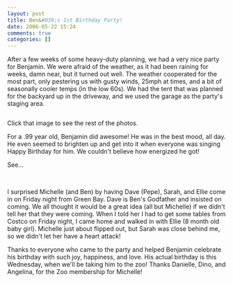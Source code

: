 ```yaml
---
layout: post
title: Ben&#039;s 1st Birthday Party!
date: 2006-05-22 15:24
comments: true
categories: []
---
```

After a few weeks of some heavy-duty planning, we had a very nice party for Benjamin. We were afraid of the weather, as it had been raining for weeks, damn near, but it turned out well. The weather cooperated for the most part, only pestering us with gusty winds, 25mph at times, and a bit of seasonally cooler temps (in the low 60s). We had the tent that was planned for the backyard up in the driveway, and we used the garage as the party's staging area.

<a href="http://filias.smugmug.com/gallery/1483124"><img src="http://filias.smugmug.com/photos/70966573-S.jpg" alt="" /></a>

Click that image to see the rest of the photos.

For a .99 year old, Benjamin did awesome! He was in the best mood, all day. He even seemed to brighten up and get into it when everyone was singing Happy Birthday for him. We couldn't believe how energized he got!

See...

<img src="http://filias.smugmug.com/photos/70966003-S.jpg" alt="" />

<img src="http://filias.smugmug.com/photos/70965221-S.jpg" alt="" />

I surprised Michelle (and Ben) by having Dave (Pepe), Sarah, and Ellie come in on Friday night from Green Bay. Dave is Ben's Godfather and insisted on coming. We all thought it would be a great idea (all but Michelle) if we didn't tell her that they were coming. When I told her I had to get some tables from Costco on Friday night, I came home and walked in with Ellie (8 month old baby girl). Michelle just about flipped out, but Sarah was close behind me, so we didn't let her have a heart attack!

Thanks to everyone who came to the party and helped Benjamin celebrate his birthday with such joy, happiness, and love. His actual birthday is this Wednesday, when we'll be taking him to the zoo! Thanks Danielle, Dino, and Angelina, for the Zoo membership for Michelle!
